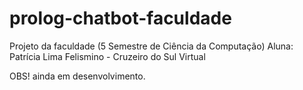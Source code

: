 # prolog-chatbot-faculdade

Projeto da faculdade (5 Semestre de Ciência da Computação)
Aluna: Patrícia Lima Felismino - Cruzeiro do Sul Virtual

OBS! ainda em desenvolvimento.
